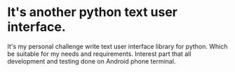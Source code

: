 # It's another python text user interface.
It's my personal challenge write text user interface library for python. Which be suitable for my needs and requirements. Interest part that all development and testing done on Android phone terminal.



